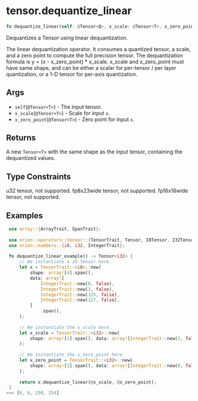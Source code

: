 # tensor.dequantize_linear

```rust
fn dequantize_linear(self: @Tensor<Q>, x_scale: @Tensor<T>, x_zero_point: @Tensor<T>) -> Tensor::<T>;
```

Dequantizes a Tensor using linear dequantization.

The linear dequantization operator. It consumes a quantized tensor, a scale, and a zero point to compute 
the full precision tensor. The dequantization formula is y = (x - x_zero_point) * x_scale. x_scale and 
x_zero_point must have same shape, and can be either a scalar for per-tensor / per layer quantization, 
or a 1-D tensor for per-axis quantization.

## Args

* `self`(`@Tensor<T>`) - The input tensor.
* `x_scale`(`@Tensor<T>`) - Scale for input `x`.
* `x_zero_point`(`@Tensor<T>`) - Zero point for input `x`.

## Returns

A new `Tensor<T>` with the same shape as the input tensor, containing the dequantized values.

## Type Constraints

u32 tensor, not supported.
fp8x23wide tensor, not supported.
fp16x16wide tensor, not supported.

## Examples

```rust
 use array::{ArrayTrait, SpanTrait};
 
 use orion::operators::tensor::{TensorTrait, Tensor, I8Tensor, I32Tensor};
 use orion::numbers::{i8, i32, IntegerTrait};
 
 fn dequantize_linear_example() -> Tensor<i32> {
     // We instantiate a 1D Tensor here.
     let x = TensorTrait::<i8>::new(
         shape: array![4].span(),
         data: array![
             IntegerTrait::new(0, false),
             IntegerTrait::new(3, false),
             IntegerTrait::new(125, false),
             IntegerTrait::new(127, false),
         ]
             .span(),
     );
 
     // We instantiate the x_scale here.
     let x_scale = TensorTrait::<i32>::new(
         shape: array![1].span(), data: array![IntegerTrait::new(2, false)].span(),
     );
 
     // We instantiate the x_zero_point here.
     let x_zero_point = TensorTrait::<i32>::new(
         shape: array![1].span(), data: array![IntegerTrait::new(0, false)].span(),
     );
 
     return x.dequantize_linear(@x_scale, @x_zero_point);
 }
>>> [0, 6, 250, 254]
```
